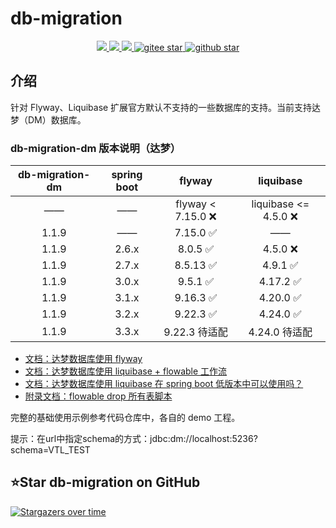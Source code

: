 # db-migration
<p align="center">
    <a target="_blank" href="https://search.maven.org/search?q=g:%22com.github.mengweijin%22%20AND%20a:%22db-migration-dm%22">
        <img src="https://img.shields.io/maven-central/v/com.github.mengweijin/db-migration-dm" />
    </a>
	<a target="_blank" href="https://github.com/mengweijin/db-migration/blob/master/LICENSE">
		<img src="https://img.shields.io/badge/license-Apache2.0-blue.svg" />
	</a>
	<a target="_blank" href="https://www.oracle.com/technetwork/java/javase/downloads/index.html">
		<img src="https://img.shields.io/badge/JDK-8+-green.svg" />
	</a>
	<a target="_blank" href="https://gitee.com/mengweijin/db-migration/stargazers">
		<img src="https://gitee.com/mengweijin/db-migration/badge/star.svg?theme=dark" alt='gitee star'/>
	</a>
	<a target="_blank" href='https://github.com/mengweijin/db-migration'>
		<img src="https://img.shields.io/github/stars/mengweijin/db-migration.svg?style=social" alt="github star"/>
	</a>
</p>

## 介绍
针对 Flyway、Liquibase 扩展官方默认不支持的一些数据库的支持。当前支持达梦（DM）数据库。

### db-migration-dm 版本说明（达梦）
|  db-migration-dm  |  spring boot  |       flyway        |       liquibase        |
|:-----------------:|:-------------:|:-------------------:|:----------------------:|
|        ——         |      ——       |  flyway < 7.15.0 ❌  |  liquibase <= 4.5.0 ❌  |
|       1.1.9       |      ——       |      7.15.0 ✅       |           ——           |
|       1.1.9       |     2.6.x     |       8.0.5 ✅       |        4.5.0 ❌         |
|       1.1.9       |     2.7.x     |      8.5.13 ✅       |        4.9.1 ✅         |
|       1.1.9       |     3.0.x     |       9.5.1 ✅       |        4.17.2 ✅        |
|       1.1.9       |     3.1.x     |      9.16.3 ✅       |        4.20.0 ✅        |
|       1.1.9       |     3.2.x     |      9.22.3 ✅       |        4.24.0 ✅        |
|       1.1.9       |     3.3.x     |     9.22.3 待适配      |       4.24.0 待适配       |

* [文档：达梦数据库使用 flyway](./doc/flyway.md)
* [文档：达梦数据库使用 liquibase + flowable 工作流](./doc/liquibase.md)
* [文档：达梦数据库使用 liquibase 在 spring boot 低版本中可以使用吗？](./doc/earlier_spring_boot_versions.md)
* [附录文档：flowable drop 所有表脚本](./doc/flowable_drop_script.md)

完整的基础使用示例参考代码仓库中，各自的 demo 工程。

提示：在url中指定schema的方式：jdbc:dm://localhost:5236?schema=VTL_TEST

## ⭐Star db-migration on GitHub

[![Stargazers over time](https://starchart.cc/mengweijin/db-migration.svg)](https://starchart.cc/mengweijin/db-migration)
